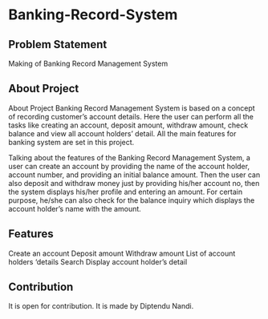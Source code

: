 # Banking-Record-System

## Problem Statement
Making of Banking Record Management System

## About Project
About Project Banking Record Management System is based on a concept of recording customer’s account details. Here the user can perform all the tasks like creating an account, deposit amount, withdraw amount, check balance and view all account holders’ detail. All the main features for banking system are set in this project.

Talking about the features of the Banking Record Management System, a user can create an account by providing the name of the account holder, account number, and providing an initial balance amount. Then the user can also deposit and withdraw money just by providing his/her account no, then the system displays his/her profile and entering an amount. For certain purpose, he/she can also check for the balance inquiry which displays the account holder’s name with the amount. 

## Features
  Create an account
  Deposit amount
  Withdraw amount
  List of account holders ‘details
  Search
  Display account holder’s detail

## Contribution
It is open for contribution. It is made by Diptendu Nandi.

